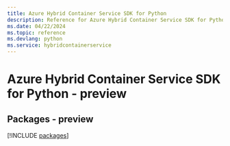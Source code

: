 ```yaml
---
title: Azure Hybrid Container Service SDK for Python
description: Reference for Azure Hybrid Container Service SDK for Python
ms.date: 04/22/2024
ms.topic: reference
ms.devlang: python
ms.service: hybridcontainerservice
---
```

# Azure Hybrid Container Service SDK for Python - preview
## Packages - preview
[!INCLUDE [packages](hybrid-container-service-index.md)]